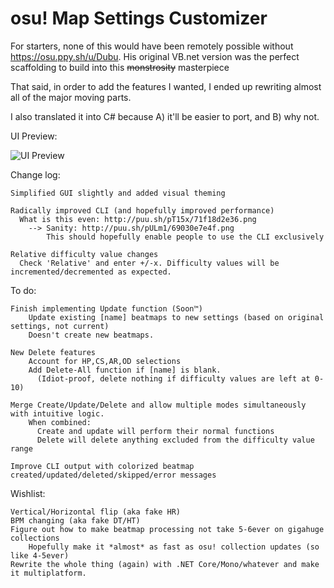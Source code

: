 ﻿# osu! Map Settings Customizer

For starters, none of this would have been remotely possible without https://osu.ppy.sh/u/Dubu.
His original VB.net version was the perfect scaffolding to build into this ~~monstrosity~~ masterpiece

That said, in order to add the features I wanted, I ended up rewriting almost all of the major moving parts.

I also translated it into C# because A) it'll be easier to port, and B) why not.

UI Preview:

![UI Preview](https://puu.sh/vfXik/5e99ffa44f.png)

Change log:

    Simplified GUI slightly and added visual theming

    Radically improved CLI (and hopefully improved performance)
      What is this even: http://puu.sh/pT15x/71f18d2e36.png
        --> Sanity: http://puu.sh/pULm1/69030e7e4f.png
            This should hopefully enable people to use the CLI exclusively  

    Relative difficulty value changes
      Check 'Relative' and enter +/-x. Difficulty values will be incremented/decremented as expected.

To do:

    Finish implementing Update function (Soon™)
        Update existing [name] beatmaps to new settings (based on original settings, not current)
        Doesn't create new beatmaps.

    New Delete features
        Account for HP,CS,AR,OD selections
        Add Delete-All function if [name] is blank.
          (Idiot-proof, delete nothing if difficulty values are left at 0-10)

    Merge Create/Update/Delete and allow multiple modes simultaneously with intuitive logic.
        When combined:
          Create and update will perform their normal functions
          Delete will delete anything excluded from the difficulty value range

    Improve CLI output with colorized beatmap created/updated/deleted/skipped/error messages

Wishlist:

    Vertical/Horizontal flip (aka fake HR)
    BPM changing (aka fake DT/HT)
    Figure out how to make beatmap processing not take 5-6ever on gigahuge collections
        Hopefully make it *almost* as fast as osu! collection updates (so like 4-5ever)
    Rewrite the whole thing (again) with .NET Core/Mono/whatever and make it multiplatform.
